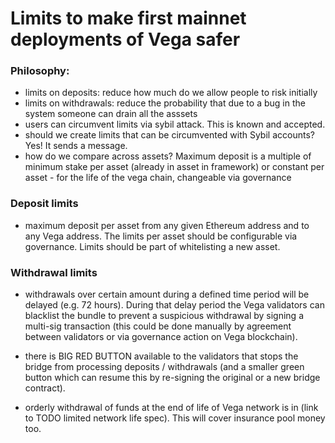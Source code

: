 # Limits to make first mainnet deployments of Vega safer

### Philosophy:
- limits on deposits: reduce how much do we allow people to risk initially 
- limits on withdrawals: reduce the probability that due to a bug in the system someone can drain all the asssets 
- users can circumvent limits via sybil attack. This is known and accepted.
- should we create limits that can be circumvented with Sybil accounts? Yes! It sends a message. 
- how do we compare across assets? Maximum deposit is a multiple of minimum stake per asset (already in asset in framework) or constant per asset - for the life of the vega chain, changeable via governance

### Deposit limits
- maximum deposit per asset from any given Ethereum address and to any Vega address. The limits per asset should be configurable via governance. Limits should be part of whitelisting a new asset. 

### Withdrawal limits
- withdrawals over certain amount during a defined time period will be delayed (e.g. 72 hours). During that delay period the Vega validators can blacklist the bundle to prevent a suspicious withdrawal by signing a multi-sig transaction (this could be done manually by agreement between validators or via governance action on Vega blockchain).

- there is BIG RED BUTTON available to the validators that stops the bridge from processing deposits / withdrawals (and a smaller green button which can resume this by re-signing the original or a new bridge contract).  

- orderly withdrawal of funds at the end of life of Vega network is in (link to TODO limited network life spec). This will cover insurance pool money too.






